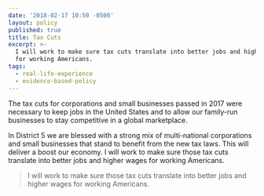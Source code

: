 ```yaml
---
date: '2018-02-17 10:50 -0500'
layout: policy
published: true
title: Tax Cuts
excerpt: >-
  I will work to make sure tax cuts translate into better jobs and higher wages
  for working Americans.
tags:
  - real-life-experience
  - evidence-based-policy
---
```

The tax cuts for corporations and small businesses passed in 2017 were necessary to keep jobs in the United States and to allow our family-run businesses to stay competitive in a global marketplace.

In District 5 we are blessed with a strong mix of multi-national corporations and small businesses that stand to benefit from the new tax laws. This will deliver a boost our economy.  I will work to make sure those tax cuts translate into better jobs and higher wages for working Americans.

>I will work to make sure those tax cuts translate into better jobs and higher wages for working Americans.